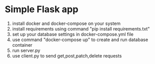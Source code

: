 # Simple Flask app

1. install docker and docker-compose on your system
2. install requirements using command "pip install requirements.txt"
3. set up your database settings in docker-compose.yml file
4. use command "docker-compose up" to create and run database container
5. run server.py 
6. use client.py to send get,post,patch,delete requests
